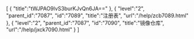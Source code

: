 [
	{
		"title":"tWJPAO9lvS3burKJvQn6JA=="
	},
	{
		"level":"2",
		"parent_id":"7087",
		"id":"7089",
		"title":"注册表",
		"url":"/help/zcb7089.html"
	},
	{
		"level":"2",
		"parent_id":"7087",
		"id":"7090",
		"title":"镜像仓库",
		"url":"/help/jxck7090.html"
	}
]